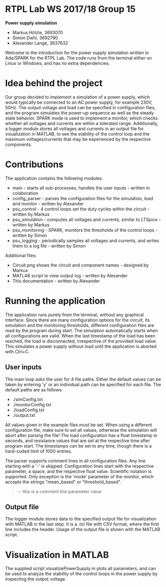 # RTPL Lab WS 2017/18 Group 15
**Power supply simulation**
* Markus Hölzle, 3693070
* Simon Diehl, 3692790
* Alexander Lange, 3637632

Welcome to the introduction for the power supply simulation written in Ada/SPARK for the RTPL Lab.
The code runs from the terminal either on Linux or Windows, and has no extra dependencies.


# Idea behind the project

Our group decided to implement a simulation of a power supply, which would typically be connected to an AC power supply, for example 230V, 50Hz. The output voltage and load can be specified in configuration files, and the program simulates the power-up sequence as well as the steady state behavior. 
SPARK mode is used to implement a monitor, which checks whether all voltages and currents are within a tolerated range.
Additionally, a logger module stores all voltages and currents in an output file for visualization in MATLAB, to see the stability of the control loop and the maximum voltages/currents that may be experienced by the respective components.

# Contributions
The application contains the following modules:
* main - starts all sub-processes, handles the user inputs - written in colaboration
* config_parser - parses the configuration files for the simulation, load and monitor - written by Alexander
* psu_control - 4 control loops set the duty cycles within the circuit - written by Markus
* psu_simulation - computes all voltages and currents, similar to LTSpice - written by Markus
* psu_monitoring - SPARK, monitors the thresholds of the control loops - written by Simon
* psu_logging - periodically samples all voltages and currents, and writes them to a log file - written by Simon

Additional files:
* Circuit.png shows the circuit and component names - designed by Markus 
* MATLAB script to view output log - written by Alexander
* This documentation - written by Alexander

# Running the application
The application runs purely from the terminal, without any graphical interface. Since there are many configuration options for the circuit, its simulation and the monitoring thresholds, different configuration files are read by the program during start.
The simulation automatically starts when all configurations are valid. When the last timestamp of the load has been reached, the load is disconnected, irrespective of the provided load value. This simulates a power supply without load until the application is aborted with Ctrl+C.

## User inputs

The main loop asks the user for 4 file paths. Either the default values can be taken by entering 'y' or an individual path can be specified for each file. The default paths are as follows:
* ./simConfig.txt
* ./monitorConfig.txt
* ./loadConfig.txt
* ./output.txt

All values given in the example files must be set. When using a different configuration file, make sure to set all values, otherwise the simulation will abort after parsing the file!
The load configuration has a float timestamp in seconds, and resistance values that are set at the respective time after program start. The timestamps can be set to any time, though there is a hard-coded limit of 1000 entries.

The parser supports comment lines in all configuration files. Any line starting with a '-' is skipped. Configuration lines start with the respective parameter, a space, and the respective float value. Scientific notation is supported. Only exception is the 'mode' parameter of the monitor, which accepts the strings "mean_based" or "threshold_based". 
> -- this is a comment line
> parameter value

## Output file

The logger module stores data to the specified output file for visualization with MATLAB in the last step. It is a .txt file with CSV format, where the first line includes the header. Usage of the output file is shown with the MATLAB script.

# Visualization in MATLAB

The supplied script visualizePowerSupply.m plots all parameters, and can be used to analyze the stability of the control loops in the power supply by inspecting the output voltage.